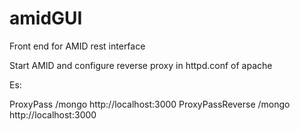 amidGUI
=======

Front end for AMID rest interface

Start AMID and configure reverse proxy in httpd.conf of apache 

Es:


ProxyPass           /mongo      http://localhost:3000
ProxyPassReverse    /mongo      http://localhost:3000


